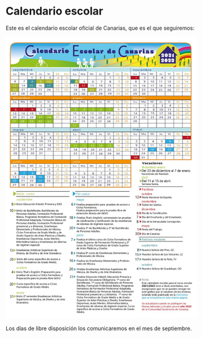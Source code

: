 # Calendario escolar

Este es el calendario escolar oficial de Canarias, que es el que seguiremos:

![](../.gitbook/assets/calendario-escolar-2021-22.jpeg)

Los días de libre disposición los comunicaremos en el mes de septiembre.

